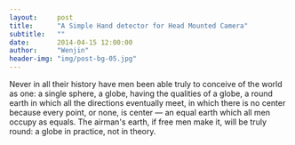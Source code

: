 ```yaml
---
layout:     post
title:      "A Simple Hand detector for Head Mounted Camera"
subtitle:   ""
date:       2014-04-15 12:00:00
author:     "Wenjin"
header-img: "img/post-bg-05.jpg"
---
```


Never in all their history have men been able truly to conceive of the world as one: a single sphere, a globe, having the qualities of a globe, a round earth in which all the directions eventually meet, in which there is no center because every point, or none, is center — an equal earth which all men occupy as equals. The airman's earth, if free men make it, will be truly round: a globe in practice, not in theory.
